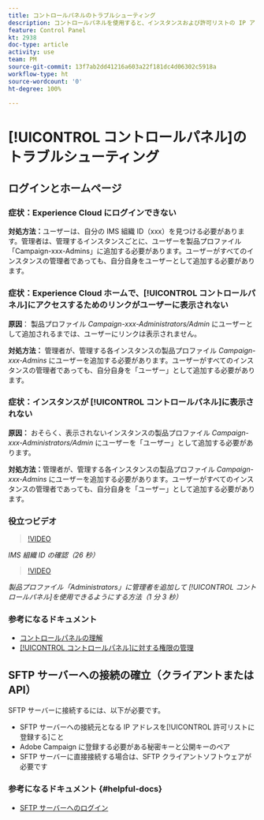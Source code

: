 ```yaml
---
title: コントロールパネルのトラブルシューティング
description: コントロールパネルを使用すると、インスタンスおよび許可リストの IP アドレスごとに SFTP ストレージを監視および管理できます。
feature: Control Panel
kt: 2938
doc-type: article
activity: use
team: PM
source-git-commit: 13f7ab2dd41216a603a22f181dc4d06302c5918a
workflow-type: ht
source-wordcount: '0'
ht-degree: 100%

---
```



# [!UICONTROL コントロールパネル]のトラブルシューティング

## ログインとホームページ

### 症状：Experience Cloud にログインできない

**対処方法：**&#x200B;ユーザーは、自分の IMS 組織 ID（xxx）を見つける必要があります。管理者は、管理するインスタンスごとに、ユーザーを製品プロファイル「Campaign-xxx-Admins」に追加する必要があります。ユーザーがすべてのインスタンスの管理者であっても、自分自身をユーザーとして追加する必要があります。

### 症状：Experience Cloud ホームで、[!UICONTROL コントロールパネル]にアクセスするためのリンクがユーザーに表示されない

**原因**：
製品プロファイル _Campaign-xxx-Administrators/Admin_ にユーザーとして追加されるまでは、ユーザーにリンクは表示されません。

**対処方法：**
管理者が、管理する各インスタンスの製品プロファイル _Campaign-xxx-Admins_ にユーザーを追加する必要があります。ユーザーがすべてのインスタンスの管理者であっても、自分自身を「ユーザー」として追加する必要があります。

### 症状：インスタンスが [!UICONTROL コントロールパネル]に表示されない

**原因：**
おそらく、表示されないインスタンスの製品プロファイル _Campaign-xxx-Administrators/Admin_ にユーザーを「ユーザー」として追加する必要があります。

**対処方法：**&#x200B;管理者が、管理する各インスタンスの製品プロファイル _Campaign-xxx-Admins_ にユーザーを追加する必要があります。ユーザーがすべてのインスタンスの管理者であっても、自分自身を「ユーザー」として追加する必要があります。

### 役立つビデオ

>[!VIDEO](https://video.tv.adobe.com/v/27183?quality=12&learn=on)

*IMS 組織 ID の確認（26 秒）*

>[!VIDEO](https://video.tv.adobe.com/v/27147?quality=12&learn=on)

*製品プロファイル「Administrators」に管理者を追加して [!UICONTROL コントロールパネル]を使用できるようにする方法（1 分 3 秒）*

### 参考になるドキュメント

* [コントロールパネルの理解](https://experienceleague.adobe.com/docs/control-panel/using/control-panel-home.html?lang=ja)
* [[!UICONTROL コントロールパネル]に対する権限の管理](https://experienceleague.adobe.com/docs/control-panel/using/control-panel-home.html?lang=ja)

## SFTP サーバーへの接続の確立（クライアントまたは API）

SFTP サーバーに接続するには、以下が必要です。

* SFTP サーバーへの接続元となる IP アドレスを[!UICONTROL 許可リストに登録する]こと
* Adobe Campaign に登録する必要がある秘密キーと公開キーのペア
* SFTP サーバーに直接接続する場合は、SFTP クライアントソフトウェアが必要です

### 参考になるドキュメント {#helpful-docs}

* [SFTP サーバーへのログイン](https://experienceleague.adobe.com/docs/control-panel/using/control-panel-home.html?lang=ja)

